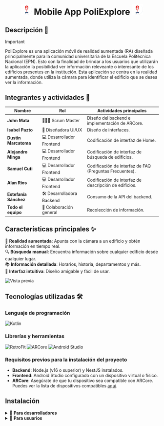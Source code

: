 <h1 align='center'>
  <img src='/app/src/main/res/drawable/logo.png' width=35 />
  Mobile App PoliExplore
  <img src='/app/src/main/res/drawable/logo.png' width=35 />
</h1>

## Descripción 🏫

> [!IMPORTANT]
> PoliExplore es una aplicación móvil de realidad aumentada (RA) diseñada principalmente para la comunidad universitaria de la Escuela Politécnica Nacional (EPN). Esto con la finalidad de brindar a los usuarios que utilizarán la aplicación la posibilidad ver información releveante o interesante de los edificios presentes en la institución. Esta aplicación se centra en la realidad aumentada, donde utiliza la cámara para identificar el edificio que se desea ver la información.

## Integrantes y actividades 👥

| Nombre               | Rol                              | Actividades principales                                      |
|----------------------|----------------------------------|-------------------------------------------------------------|
| **John Mata**        | 👨🏻‍💼 Scrum Master                  | Diseño del backend e implementación de ARCore.              |
| **Isabel Pazto**     | 🎨 Diseñadora UI/UX              | Diseño de interfaces.                                       |
| **Dustin Marcatoma** | 💻 Desarrollador Frontend        | Codificación de interfaz de Home.                           |
| **Alejandro Minga**  | 💻 Desarrollador Frontend        | Codificación de interfaz de búsqueda de edificios.          |
| **Samuel Cuti**      | 💻 Desarrollador Frontend        | Codificación de interfaz de FAQ (Preguntas Frecuentes).     |
| **Alan Ríos**        | 💻 Desarrollador Frontend        | Codificación de interfaz de descripción de edificios.       |
| **Estefanía Sánchez**| 🛠️ Desarrolladora Backend        | Consumo de la API del backend.                              |
| **Todo el equipo**   | 🤝 Colaboración general          | Recolección de información.                                 |

## Características principales ✨

🌟 **Realidad aumentada**: Apunta con la cámara a un edificio y obtén información en tiempo real.  
🔍 **Búsqueda manual**: Encuentra información sobre cualquier edificio desde cualquier lugar.  
📚 **Información detallada**: Horarios, historia, departamentos y más.  
🎨 **Interfaz intuitiva**: Diseño amigable y fácil de usar.  

![Vista previa](https://github.com/user-attachments/assets/0dacaa6e-fd71-44db-83c5-9e343bcd98a0)

## Tecnologías utilizadas 🛠️

### Lenguaje de programación
![Kotlin](https://img.shields.io/badge/Kotlin-0095D5?style=for-the-badge&logo=kotlin&logoColor=white)

### Librerías y herramientas
![RetroFit](https://img.shields.io/badge/RetroFit-e25c51?style=for-the-badge&logo=square&logoColor=white)
![ARCore](https://img.shields.io/badge/ARCore-4285F4?style=for-the-badge&logo=google&logoColor=white) 
![Android Studio](https://img.shields.io/badge/Android%20Studio-3DDC84?style=for-the-badge&logo=android-studio&logoColor=white)

### Requisitos previos para la instalación del proyecto

- **Backend**: Node.js (v16 o superior) y NestJS instalados.
- **Frontend**: Android Studio configurado con un dispositivo virtual o físico.
- **ARCore**: Asegúrate de que tu dispositivo sea compatible con ARCore. Puedes ver la lista de dispositivos compatibles [aquí](https://developers.google.com/ar/discover/supported-devices).

## Instalación
<details>
  <summary>🔧 <strong>Para desarrolladores</strong></summary>
  
  1. **Clonar el repositorio**  
     ```bash
     git clone "https://github.com/JohnMata0427/Mobile-App-PoliExplore.git"
     ```

  2. **Navegar al directorio donde se hizo la clonación**  
     ```bash
     cd Mobile-App-PoliExplore
     ```

  3. **Sincronizar el proyecto**  
     Abrir el proyecto en Android Studio y utilizar la herramienta de sincronización

  4. **Iniciar el proyecto**  
     Iniciar el proyecto con la herramienta de Android Studio

</details>

<details>
  <summary>📲 <strong>Para usuarios</strong></summary>
  
  Puedes descargar la aplicación directamente desde el siguiente enlace:  
  👉 [Descargar la APK aquí]()

  > **⚠️ Nota importante:**  
  > La aplicación es segura, sin embargo, en algunos casos puede no ser aceptada en el dispositivo.  
  > Por esta razón, es necesario **activar la descarga de fuentes desconocidas** en tu dispositivo.
  > También la aplicación debe tener acceso a la cámara del dispositivo para cumplir su función. 
  
</details>
